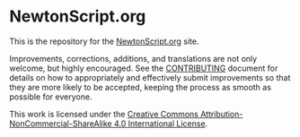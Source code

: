# NewtonScript.org

This is the repository for the [NewtonScript.org](http://newtonscript.org/) site.

Improvements, corrections, additions, and translations are not only welcome, but highly encouraged. See the [CONTRIBUTING](CONTRIBUTING.md) document for details on how to appropriately and effectively submit improvements so that they are more likely to be accepted, keeping the process as smooth as possible for everyone.

This work is licensed under the [Creative Commons Attribution-NonCommercial-ShareAlike 4.0 International License](http://creativecommons.org/licenses/by-nc-sa/4.0/).